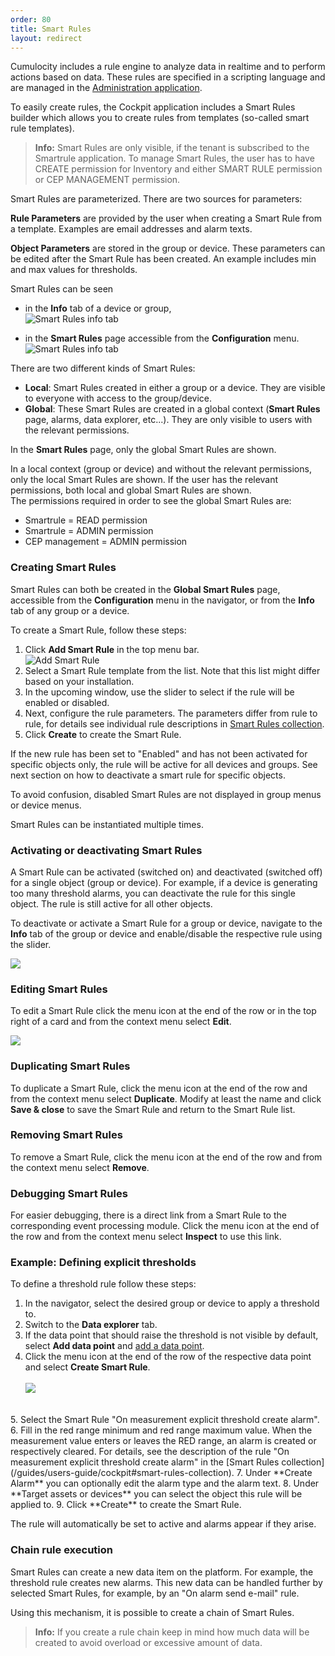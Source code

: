 ```yaml
---
order: 80
title: Smart Rules
layout: redirect
---
```


Cumulocity includes a rule engine to analyze data in realtime and to perform actions based on data. These rules are specified in a scripting language and are managed in the [Administration application](/guides/users-guide/administration).

To easily create rules, the Cockpit application includes a Smart Rules builder which allows you to create rules from templates (so-called smart rule templates).

>**Info:** Smart Rules are only visible, if the tenant is subscribed to the Smartrule application. To manage Smart Rules, the user has to have CREATE permission for Inventory and either SMART RULE permission or CEP MANAGEMENT permission.

Smart Rules are parameterized. There are two sources for parameters:

**Rule Parameters** are provided by the user when creating a Smart Rule from a template. Examples are email addresses and alarm texts.

**Object Parameters** are stored in the group or device. These parameters can be edited after the Smart Rule has been created. An example includes min and max values for thresholds.

Smart Rules can be seen 

* in the **Info** tab of a device or group, <br>![Smart Rules info tab](/guides/images/users-guide/Cockpit/cockpit-smart-rules-info-tab.png)

* in the **Smart Rules** page accessible from the **Configuration** menu. <br>
![Smart Rules info tab](/guides/images/users-guide/Cockpit/cockpit-smart-rules-list.png)

There are two different kinds of Smart Rules:

- **Local**: Smart Rules created in either a group or a device. They are visible to everyone with access to the group/device.
- **Global**: These Smart Rules are created in a global context (**Smart Rules** page, alarms, data explorer, etc...). They are only visible to users with the relevant permissions.

In the **Smart Rules** page, only the global Smart Rules are shown. 

In a local context (group or device) and without the relevant permissions, only the local Smart Rules are shown. If the user has the relevant permissions, both local and global Smart Rules are shown.		
The permissions required in order to see the global Smart Rules are:

- Smartrule = READ permission
- Smartrule = ADMIN permission
- CEP management = ADMIN permission

### <a name="create-rules"></a>Creating Smart Rules

Smart Rules can both be created in the **Global Smart Rules** page, accessible from the **Configuration** menu in the navigator, or from the **Info** tab of any group or a device.

To create a Smart Rule, follow these steps:

1. Click **Add Smart Rule** in the top menu bar. <br>
![Add Smart Rule](/guides/images/users-guide/Cockpit/cockpit-smart-rules-add.png)<br>
2. Select a Smart Rule template from the list. Note that this list might differ based on your installation.
3. In the upcoming window, use the slider to select if the rule will be enabled or disabled. 
4. Next, configure the rule parameters. The parameters differ from rule to rule, for details see individual rule descriptions in [Smart Rules collection](#smart-rules-collection).
6. Click **Create** to create the Smart Rule.

If the new rule has been set to "Enabled" and has not been activated for specific objects only, the rule will be active for all devices and groups. See next section on how to deactivate a smart rule for specific objects.

To avoid confusion, disabled Smart Rules are not displayed in group menus or device menus.

Smart Rules can be instantiated multiple times.

### Activating or deactivating Smart Rules

A Smart Rule can be activated (switched on) and deactivated (switched off) for a single object (group or device). For example, if a device is generating too many threshold alarms, you can deactivate the rule for this single object. The rule is still active for all other objects.

To deactivate or activate a Smart Rule for a group or device, navigate to the **Info** tab of the group or device and enable/disable the respective rule using the slider. 

<img src="/guides/images/users-guide/Cockpit/cockpit-smart-rules-enable.png" name="Smart rule in Info tab" />

### Editing Smart Rules

To edit a Smart Rule click the menu icon at the end of the row or in the top right of a card and from the context menu select **Edit**.

<img src="/guides/images/users-guide/Cockpit/cockpit-smart-rules-menu.png" name="Smart rules context menu" />


### Duplicating Smart Rules

To duplicate a Smart Rule, click the menu icon at the end of the row and from the context menu select **Duplicate**. Modify at least the name and click **Save & close** to save the Smart Rule and return to the Smart Rule list.

### Removing Smart Rules

To remove a Smart Rule, click the menu icon at the end of the row and from the context menu select **Remove**.

### Debugging Smart Rules

For easier debugging, there is a direct link from a Smart Rule to the corresponding event processing module. Click the menu icon at the end of the row and from the context menu select **Inspect** to use this link.

### Example: Defining explicit thresholds

To define a threshold rule follow these steps:

1. In the navigator, select the desired group or device to apply a threshold to.
2. Switch to the **Data explorer** tab.
3. If the data point that should raise the threshold is not visible by default, select **Add data point** and [add a data point](#add-data-points). 
4. Click the menu icon at the end of the row of the respective data point and select **Create Smart Rule**. <br><br> <img src="/guides/images/users-guide/Cockpit/cockpit-smart-rules-data-point.png" name="Data point example"/>
<br>
5. Select the Smart Rule "On measurement explicit threshold create alarm". 
6. Fill in the red range minimum and red range maximum value. When the measurement value enters or leaves the RED range, an alarm is created or respectively cleared. For details, see the description of the rule "On measurement explicit threshold create alarm" in the [Smart Rules collection](/guides/users-guide/cockpit#smart-rules-collection).
7. Under **Create Alarm** you can optionally edit the alarm type and the alarm text.
8. Under **Target assets or devices** you can select the object this rule will be applied to.
9. Click **Create** to create the Smart Rule.

The rule will automatically be set to active and alarms appear if they arise.

### Chain rule execution

Smart Rules can create a new data item on the platform. For example, the threshold rule creates new alarms. This new data can be handled further by selected Smart Rules, for example, by an "On alarm send e-mail" rule.

Using this mechanism, it is possible to create a chain of Smart Rules. 

>**Info:** If you create a rule chain keep in mind how much data will be created to avoid overload or excessive amount of data.
